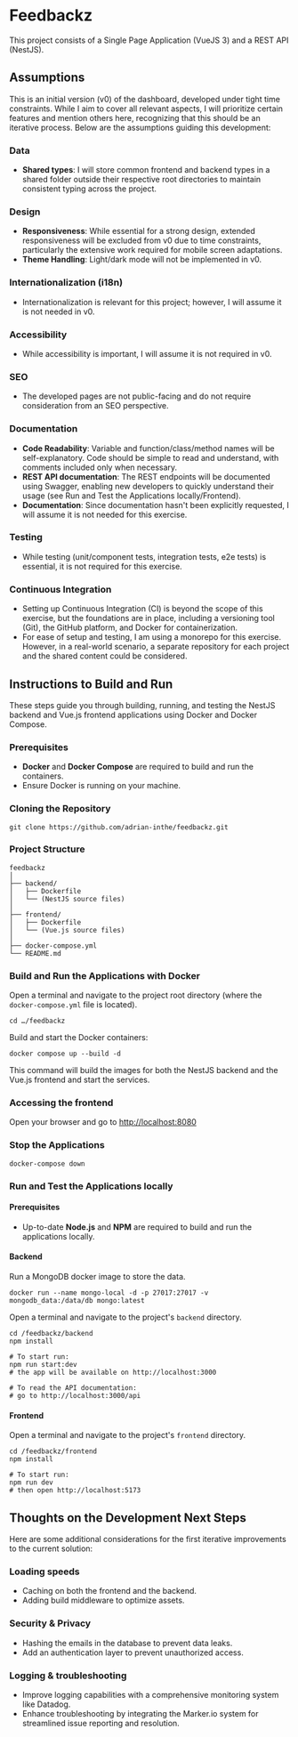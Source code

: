 # Feedbackz

This project consists of a Single Page Application (VueJS 3) and a REST API (NestJS).

## Assumptions

This is an initial version (v0) of the dashboard, developed under tight time constraints. While I aim to cover all relevant aspects, I will prioritize certain features and mention others here, recognizing that this should be an iterative process. Below are the assumptions guiding this development:

### Data
- **Shared types**: I will store common frontend and backend types in a shared folder outside their respective root directories to maintain consistent typing across the project.

### Design
- **Responsiveness**: While essential for a strong design, extended responsiveness will be excluded from v0 due to time constraints, particularly the extensive work required for mobile screen adaptations.
- **Theme Handling**: Light/dark mode will not be implemented in v0.

### Internationalization (i18n)
- Internationalization is relevant for this project; however, I will assume it is not needed in v0.

### Accessibility
- While accessibility is important, I will assume it is not required in v0.

### SEO
- The developed pages are not public-facing and do not require consideration from an SEO perspective.

### Documentation
- **Code Readability**: Variable and function/class/method names will be self-explanatory. Code should be simple to read and understand, with comments included only when necessary.
- **REST API documentation**: The REST endpoints will be documented using Swagger, enabling new developers to quickly understand their usage (see Run and Test the Applications locally/Frontend).
- **Documentation**: Since documentation hasn't been explicitly requested, I will assume it is not needed for this exercise.

### Testing
- While testing (unit/component tests, integration tests, e2e tests) is essential, it is not required for this exercise.

### Continuous Integration
- Setting up Continuous Integration (CI) is beyond the scope of this exercise, but the foundations are in place, including a versioning tool (Git), the GitHub platform, and Docker for containerization.
- For ease of setup and testing, I am using a monorepo for this exercise. However, in a real-world scenario, a separate repository for each project and the shared content could be considered.

## Instructions to Build and Run

These steps guide you through building, running, and testing the NestJS backend and Vue.js frontend applications using Docker and Docker Compose.

### Prerequisites

- **Docker** and **Docker Compose** are required to build and run the containers.
- Ensure Docker is running on your machine.

### Cloning the Repository

    git clone https://github.com/adrian-inthe/feedbackz.git

### Project Structure

    feedbackz
    │
    ├── backend/
    │   ├── Dockerfile
    │   └── (NestJS source files)
    │
    ├── frontend/
    │   ├── Dockerfile
    │   └── (Vue.js source files)
    │
    ├── docker-compose.yml
    └── README.md

###  Build and Run the Applications with Docker

Open a terminal and navigate to the project root directory (where the `docker-compose.yml` file is located).

    cd …/feedbackz

Build and start the Docker containers:

    docker compose up --build -d

This command will build the images for both the NestJS backend and the Vue.js frontend and start the services.

### Accessing the frontend

Open your browser and go to [http://localhost:8080](http://localhost:8080)

### Stop the Applications

    docker-compose down

### Run and Test the Applications locally

#### Prerequisites

- Up-to-date **Node.js** and **NPM** are required to build and run the applications locally.

#### Backend

Run a MongoDB docker image to store the data.

    docker run --name mongo-local -d -p 27017:27017 -v mongodb_data:/data/db mongo:latest

Open a terminal and navigate to the project's `backend` directory.

    cd /feedbackz/backend
    npm install
    
    # To start run:
    npm run start:dev 
    # the app will be available on http://localhost:3000

    # To read the API documentation:
    # go to http://localhost:3000/api

#### Frontend

Open a terminal and navigate to the project's `frontend` directory.

    cd /feedbackz/frontend
    npm install
    
    # To start run:
    npm run dev 
    # then open http://localhost:5173

## Thoughts on the Development Next Steps

Here are some additional considerations for the first iterative improvements to the current solution:

### Loading speeds
- Caching on both the frontend and the backend.
- Adding build middleware to optimize assets.

### Security & Privacy
- Hashing the emails in the database to prevent data leaks.
- Add an authentication layer to prevent unauthorized access.

### Logging & troubleshooting
- Improve logging capabilities with a comprehensive monitoring system like Datadog.
- Enhance troubleshooting by integrating the Marker.io system for streamlined issue reporting and resolution.
